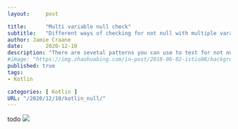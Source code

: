 ```yaml
---
layout:     post

title:      "Multi variable null check"
subtitle:   "Different ways of checking for not null with multiple varaibles"
author: Jamie Craane
date:       2020-12-10
description: "There are sevetal patterns you can use to test for not null on multiple variables. This post describes different methods of null checking multiple variables in Kotlin."
#image: "https://img.zhaohuabing.com/in-post/2018-06-02-istio08/background.jpg"
published: true
tags:
- Kotlin

categories: [ Kotlin ]
URL: "/2020/12/10/kotlin_null/"
---
```


todo
![](/img/contact-bg.jpg)
